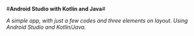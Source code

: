 #**Android Studio with Kotlin and Java**#

*A simple app, with just a few codes and three elements on layout. 
Using Android Studio and Kotlin/Java.*
